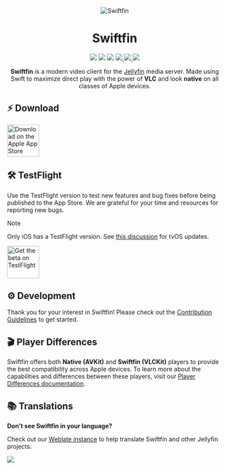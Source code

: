 <div align="center">
  <img alt="Swiftfin" src="./Resources/primary-wide.svg">

  <h1>Swiftfin</h1>
  <img src="https://img.shields.io/badge/iOS-15+-red"/>
  <img src="https://img.shields.io/badge/tvOS-17+-red"/>
  <img src="https://img.shields.io/badge/Jellyfin-10.10-9962be"/>
  
  <a href="https://translate.jellyfin.org/engage/swiftfin/">
    <img src="https://translate.jellyfin.org/widgets/swiftfin/-/svg-badge.svg"/>
  </a>
  <a href="https://matrix.to/#/#jellyfin:matrix.org">
    <img src="https://img.shields.io/matrix/jellyfin:matrix.org">
  </a>
  <a href="https://discord.gg/zHBxVSXdBV">
    <img src="https://img.shields.io/badge/Talk%20on-Discord-brightgreen">
  </a>
</div>

<p align="center">
  <b>Swiftfin</b> is a modern video client for the <a href="https://github.com/jellyfin/jellyfin">Jellyfin</a> media server. Made using Swift to maximize direct play with the power of <b>VLC</b> and look <b>native</b> on all classes of Apple devices.
</p>

## ⚡️ Download

<a href="https://apps.apple.com/us/app/swiftfin/id1604098728">
  <img height=75 alt="Download on the Apple App Store" src="./Resources/Download_on_the_App_Store_Badge_US-UK_RGB_blk_092917.svg"/>
</a>

## 🛠️ TestFlight

Use the TestFlight version to test new features and bug fixes before being published to the App Store. We are grateful for your time and resources for reporting new bugs.

> [!NOTE]
> Only iOS has a TestFlight version. See [this discussion](https://github.com/jellyfin/Swiftfin/discussions/1294) for tvOS updates.

<a href="https://testflight.apple.com/join/SqNPfdxq">
  <img height=75 alt="Get the beta on TestFlight" src="./Resources/testflight.svg"/>
</a>

## ⚙️ Development

Thank you for your interest in Swiftfin! Please check out the [Contribution Guidelines](https://github.com/jellyfin/Swiftfin/blob/main/Documentation/contributing.md) to get started.

## 🎬 Player Differences

Swiftfin offers both **Native (AVKit)** and **Swiftfin (VLCKit)** players to provide the best compatibility across Apple devices. To learn more about the capabilities and differences between these players, visit our [Player Differences documentation](https://github.com/jellyfin/Swiftfin/blob/main/Documentation/players.md).

## 📚 Translations

**Don't see Swiftfin in your language?**

Check out our [Weblate instance](https://translate.jellyfin.org/projects/swiftfin/) to help translate Swiftfin and other Jellyfin projects.

<a href="https://translate.jellyfin.org/engage/swiftfin/">
<img src="https://translate.jellyfin.org/widgets/swiftfin/-/multi-auto.svg"/>
</a>
